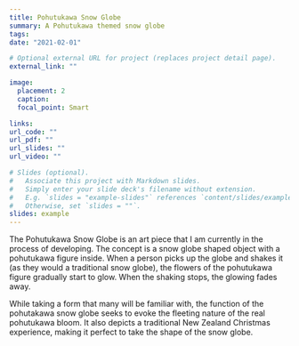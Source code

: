 ```yaml
---
title: Pohutukawa Snow Globe
summary: A Pohutukawa themed snow globe
tags:
date: "2021-02-01"

# Optional external URL for project (replaces project detail page).
external_link: ""

image:
  placement: 2
  caption: 
  focal_point: Smart

links:
url_code: ""
url_pdf: ""
url_slides: ""
url_video: ""

# Slides (optional).
#   Associate this project with Markdown slides.
#   Simply enter your slide deck's filename without extension.
#   E.g. `slides = "example-slides"` references `content/slides/example-slides.md`.
#   Otherwise, set `slides = ""`.
slides: example
---
```


The Pohutukawa Snow Globe is an art piece that I am currently in the process of developing. The concept is a snow globe shaped object with a pohutukawa figure inside. When a person picks up the globe and shakes it (as they would a traditional snow globe), the flowers of the pohutukawa figure gradually start to glow. When the shaking stops, the glowing fades away. 

While taking a form that many will be familiar with, the function of the pohutakawa snow globe seeks to evoke the fleeting nature of the real pohutukawa bloom. It also depicts a traditional New Zealand Christmas experience, making it perfect to take the shape of the snow globe.

